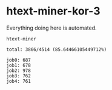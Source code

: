 # htext-miner-kor-3

Everything doing here is automated.

```
htext-miner

total: 3866/4514 (85.64466105449712%)

job0: 687
job1: 678
job2: 978
job3: 762
job4: 761
```